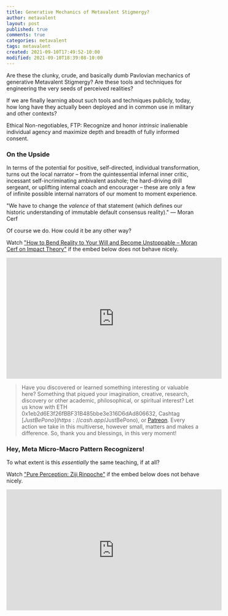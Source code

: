 ```yaml
---
title: Generative Mechanics of Metavalent Stigmergy?
author: metavalent
layout: post
published: true
comments: true
categories: metavalent
tags: metavalent
created: 2021-09-10T17:49:52-10:00
modified: 2021-09-10T18:39:08-10:00
---
```


Are these the clunky, crude, and basically dumb Pavlovian mechanics of generative Metavalent Stigmergy? Are these tools and techniques for engineering the very seeds of perceived realities?

If we are finally learning about such tools and techniques publicly, today, how long have they actually been deployed and in common use in military and other contexts?

Ethical Non-negotiables, FTP: Recognize and honor *intrinsic* inalienable individual agency and maximize depth and breadth of fully informed consent.

### On the Upside

In terms of the potential for positive, self-directed, individual transformation, turns out the local narrator – from the quintessential infernal inner critic, incessant self-incriminating ambivalent asshole; the hard-driving drill sergeant, or uplifting internal coach and encourager – these are only a few of infinite possible internal narrators of our moment to moment experience.

"We have to change the *valence* of that statement (which defines our historic understanding of immutable default consensus reality)." — Moran Cerf

Of course we do. How could it be any other way?

Watch ["How to Bend Reality to Your Will and Become Unstoppable – Moran Cerf on Impact Theory"](https://youtu.be/PE0TedFPgH8) if the embed below does not behave nicely. 

<div class="embed-container"><iframe width="560" height="315" src="https://www.youtube.com/embed/PE0TedFPgH8" title="YouTube video player" frameborder="0" allow="accelerometer; autoplay; clipboard-write; encrypted-media; gyroscope; picture-in-picture" allowfullscreen></iframe></div>

> Have you discovered or learned something interesting or valuable here? Something that piqued your imagination, creative, research, discovery or other academic, philosophical, or spiritual interest? Let us know with ETH 0x1eb2d6E3f26fBBF31B485bbe3e316D6dAd806632, Cashtag [$JustBePono](https://cash.app/$JustBePono), or [Patreon](https://patreon.com/metavalent). Every action we take in this multiverse, however small, matters and makes a difference. So, thank you and blessings, in this very moment!

### Hey, Meta Micro-Macro Pattern Recognizers!

To what extent is this *essentially* the same teaching, if at all?

Watch ["Pure Perception: Ziji Rinpoche"](https://youtu.be/qu7K38_MwaM) if the embed below does not behave nicely. 

<div class="embed-container"><iframe width="560" height="315" src="https://www.youtube.com/embed/qu7K38_MwaM" title="YouTube video player" frameborder="0" allow="accelerometer; autoplay; clipboard-write; encrypted-media; gyroscope; picture-in-picture" allowfullscreen></iframe></div>

